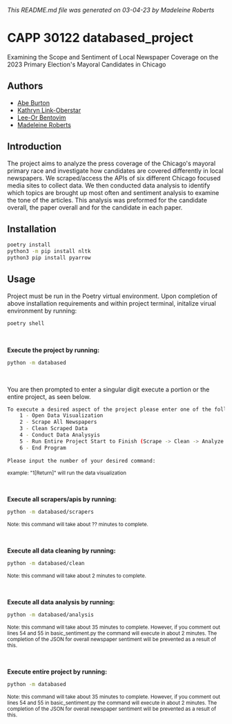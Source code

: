 *This README.md file was generated on 03-04-23 by Madeleine Roberts*
# CAPP 30122 databased_project
Examining the Scope and Sentiment of Local Newspaper Coverage on the 2023 Primary Election's Mayoral Candidates in Chicago

## Authors
- [Abe Burton](https://github.com/abejburton)
- [Kathryn Link-Oberstar](https://github.com/klinkoberstar)
- [Lee-Or Bentovim](https://github.com/bentoviml)
- [Madeleine Roberts](https://github.com/MadeleineKRoberts) 

## Introduction
The project aims to analyze the press coverage of the Chicago's mayoral primary race and investigate how candidates are covered differently in local newspapers. We scraped/access the APIs of six different Chicago focused media sites to collect data. We then conducted data analysis to identify which topics are brought up most often and sentiment analysis to examine the tone of the articles. This analysis was preformed for the candidate overall, the paper overall and for the candidate in each paper.


## Installation

```bash
poetry install
python3 -m pip install nltk
python3 pip install pyarrow
```

## Usage
Project must be run in the Poetry virtual environment. 
Upon completion of above installation requirements and within project terminal, initalize virual environment by running:
```bash
poetry shell
```
<br />


**Execute the project by running:**
```bash
python -m databased
```
<br />

You are then prompted to enter a singular digit execute a portion or the entire project, as seen below. 

```bash
To execute a desired aspect of the project please enter one of the following commands:
    1 - Open Data Visualization
    2 - Scrape All Newspapers
    3 - Clean Scraped Data
    4 - Conduct Data Analysyis
    5 - Run Entire Project Start to Finish (Scrape -> Clean -> Analyze -> Visualize)
    6 - End Program
    
Please input the number of your desired command:
```
<sub>example: "1[Return]" will run the data visualization</sub>

<br />

**Execute all scrapers/apis by running:**
```bash
python -m databased/scrapers
```
<sub>Note: this command will take about ?? minutes to complete.</sub> 

<br />



**Execute all data cleaning by running:**
```bash
python -m databased/clean
```
<sub>Note: this command will take about 2 minutes to complete.</sub>

<br />


**Execute all data analysis by running:**
```bash
python -m databased/analysis
```
<sub>Note: this command will take about 35 minutes to complete. However, if you comment out lines 54 and 55 in basic_sentiment.py the command will execute in about 2 minutes. The completion of the JSON for overall newspaper sentiment will be prevented as a result of this.</sub>

<br />



**Execute entire project by running:**
```bash
python -m databased
```
<sub>Note: this command will take about 35 minutes to complete. However, if you comment out lines 54 and 55 in basic_sentiment.py the command will execute in about 2 minutes. The completion of the JSON for overall newspaper sentiment will be prevented as a result of this.</sub>
<br />

